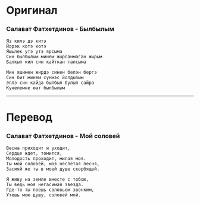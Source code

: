 # Оригинал

### Салават Фатхетдинов - Былбылым

```
Яз килэ дэ китэ
Йорэк котэ котэ
Яшьлек утэ утэ ярсыма
Син былбылым минем жырланмаган жырым
Балкып кил син кайткан талсыма

Мин яшимен жирдэ синен белэн бергэ
Син бит минем сунмэс йолдызым
Эллэ син кайда былбыл булып сайра
Кунелемне юат былбылым
```

------

# Перевод

### Салават Фатхетдинов - Мой соловей

```
Весна приходит и уходит,
Сердце ждет, томится,
Молодость проходит, милая моя.
Ты мой соловей, моя неспетая песня,
Засияй же ты в моей душе скорбящей.

Я живу на земле вместе с тобою,
Ты ведь моя негасимая звезда.
Где-то ты поешь соловьем звонким,
Утешь мою душу, соловей мой.
```